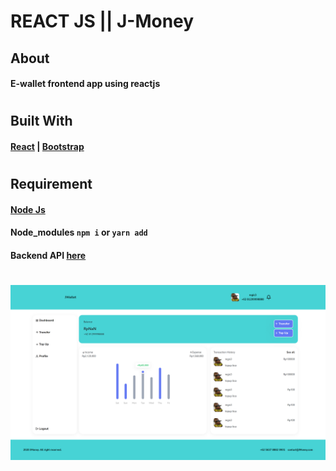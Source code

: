 # REACT JS || J-Money
## About
#### E-wallet frontend app using reactjs
#
## Built With
#### [React](https://reactjs.org/) | [Bootstrap](https://getbootstrap.com/)
#### 
#
## Requirement
#### [Node Js](https://nodejs.org/)
#### Node_modules `npm i` or `yarn add`
#### Backend API [here](https://github.com/HimawanArifSM/fw9-backend)
#
<img src="./screenshot/home.png" heigth="240" />
